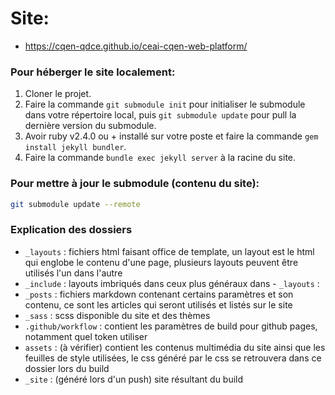 # Site: 
- https://cqen-qdce.github.io/ceai-cqen-web-platform/

### Pour héberger le site localement:
1. Cloner le projet.
2. Faire la commande `git submodule init` pour initialiser le submodule dans votre répertoire local, puis `git submodule update` pour pull la dernière version du submodule.
3. Avoir ruby v2.4.0 ou + installé sur votre poste et faire la commande ```gem install jekyll bundler```.
4. Faire la commande ```bundle exec jekyll server``` à la racine du site.

### Pour mettre à jour le submodule (contenu du site): 
```bash
git submodule update --remote
``` 

### Explication des dossiers
- `_layouts` : fichiers html faisant office de template, un layout est le html qui englobe le contenu d'une page, plusieurs layouts peuvent être utilisés l'un dans l'autre
- `_include` : layouts imbriqués dans ceux plus généraux dans - `_layouts` :
- `_posts` : fichiers markdown contenant certains paramètres et son contenu, ce sont les articles qui seront utilisés et listés sur le site
- `_sass` : scss disponible du site et des thèmes
- `.github/workflow` : contient les paramètres de build pour github pages, notamment quel token utiliser
- `assets` : (à vérifier) contient les contenus multimédia du site ainsi que les feuilles de style utilisées, le css généré par le css se retrouvera dans ce dossier lors du build
- `_site` : (généré lors d'un push) site résultant du build
